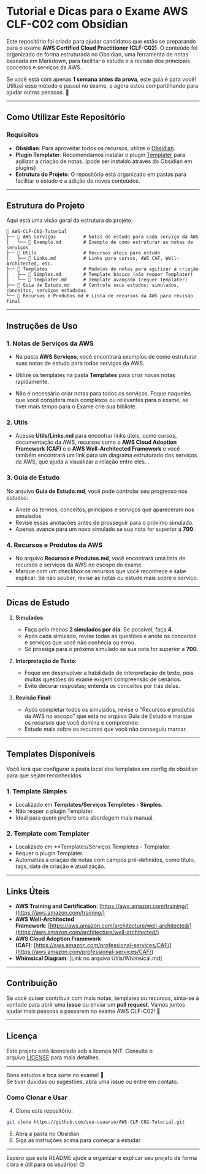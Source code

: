 # **Tutorial e Dicas para o Exame AWS CLF-C02 com Obsidian**

Este repositório foi criado para ajudar candidatos que estão se preparando para o exame **AWS Certified Cloud Practitioner (CLF-C02)**. O conteúdo foi organizado de forma estruturada no Obsidian, uma ferramenta de notas baseada em Markdown, para facilitar o estudo e a revisão dos principais conceitos e serviços da AWS.

Se você está com apenas **1 semana antes da prova**, este guia é para você! Utilizei esse método e passei no exame, e agora estou compartilhando para ajudar outras pessoas. 🚀

---

## **Como Utilizar Este Repositório**

### **Requisitos**

- **Obsidian**: Para aproveitar todos os recursos, utilize o [Obsidian](https://obsidian.md/).
- **Plugin Templater**: Recomendamos instalar o plugin [Templater](https://github.com/SilentVoid13/Templater) para agilizar a criação de notas. (pode ser instaldo através do Obsidian em plugins)
- **Estrutura do Projeto**: O repositório está organizado em pastas para facilitar o estudo e a adição de novos conteúdos.

---

## **Estrutura do Projeto**

Aqui está uma visão geral da estrutura do projeto:
```
📁 AWS-CLF-C02-Tutorial
├── 📁 AWS Serviços          # Notas de estudo para cada serviço da AWS
│   └── 📄 Exemplo.md        # Exemplo de como estruturar as notas de serviços
├── 📁 Utils                 # Recursos úteis para estudo
│   ├── 📄 Links.md          # Links para cursos, AWS CAF, Well-Architected, etc.
├── 📁 Templates             # Modelos de notas para agilizar a criação
│   ├── 📄 Simples.md        # Template básico (não requer Templater)
│   └── 📄 Templater.md      # Template avançado (requer Templater)
├── 📄 Guia de Estudo.md     # Controle seus estudos: simulados, conceitos, serviços estudados
└── 📄 Recursos e Produtos.md # Lista de recursos da AWS para revisão final
```
---

## **Instruções de Uso**

### **1. Notas de Serviços da AWS**

- Na pasta **AWS Serviços**, você encontrará exemplos de como estruturar suas notas de estudo para todos serviços da AWS.

- Utilize os templates na pasta **Templates** para criar novas notas rapidamente.

- Não é necessário criar notas para todos os serviços. Foque naqueles que você considera mais complexos ou relevantes para o exame, se tiver mais tempo para o Exame crie sua bibliote.

### **2. Utils**

- Acesse **Utils/Links.md** para encontrar links úteis, como cursos, documentação da AWS, recursos como o **AWS Cloud Adoption Framework (CAF)** e o **AWS Well-Architected Framework** e você também encontrará um link para um diagrama estruturado dos serviços da AWS, que ajuda a visualizar a relação entre eles.
.
### **3. Guia de Estudo**

No arquivo **Guia de Estudo.md**, você pode controlar seu progresso nos estudos:

- Anote os termos, conceitos, princípios e serviços que apareceram nos simulados.
- Revise essas anotações antes de prosseguir para o próximo simulado.
- Apenas avance para um novo simulado se sua nota for superior a **700**.

### **4. Recursos e Produtos da AWS**

- No arquivo **Recursos e Produtos.md**, você encontrará uma lista de recursos e serviços da AWS no escopo do exame.
- Marque com um checkbox os recursos que você reconhece e sabe explicar. Se não souber, revise as notas ou estude mais sobre o serviço.


---

## **Dicas de Estudo**

1. **Simulados**:
	
    - Faça pelo menos **2 simulados por dia**. Se possível, faça **4**.
    - Após cada simulado, revise todas as questões e anote os conceitos e serviços que você não conhecia ou errou.
    - Só prossiga para o próximo simulado se sua nota for superior a **700**.
    
2. **Interpretação de Texto**:
	
    - Foque em desenvolver a habilidade de interpretação de texto, pois muitas questões do exame exigem compreensão de cenários.
    - Evite decorar respostas; entenda os conceitos por trás delas.
    
3. **Revisão Final**:
	
    - Após completar todos os simulados, revise o "Recursos e produtos da AWS no escopo" que está no arquivo Guia de Estudo e marque os recursos que você domina e compreende.
    - Estude mais sobre os recursos que você não conseguiu marcar.
    

---

## **Templates Disponíveis**

Você terá que configurar a  pasta local dos templates em config do obsidian para que sejam reconhecidos
### **1. Template Simples**

- Localizado em **Templates/Serviços Templetes - Simples**.
- Não requer o plugin Templater.
- Ideal para quem prefere uma abordagem mais manual.

### **2. Template com Templater**

- Localizado em **Templates/Serviços Templetes - Templater.
- Requer o plugin Templater.
- Automatiza a criação de notas com campos pré-definidos, como título, tags, data de criação e atualização.

---

## **Links Úteis**

- **AWS Training and Certification**: [https://aws.amazon.com/training/](https://aws.amazon.com/training/)
- **AWS Well-Architected Framework**: [https://aws.amazon.com/architecture/well-architected/](https://aws.amazon.com/architecture/well-architected/)
- **AWS Cloud Adoption Framework (CAF)**: [https://aws.amazon.com/professional-services/CAF/](https://aws.amazon.com/professional-services/CAF/)
- **Whimsical Diagram**: [Link no arquivo Utils/Whimsical.md]

---

## **Contribuição**

Se você quiser contribuir com mais notas, templates ou recursos, sinta-se à vontade para abrir uma **issue** ou enviar um **pull request**. Vamos juntos ajudar mais pessoas a passarem no exame AWS CLF-C02! 💪

---

## **Licença**

Este projeto está licenciado sob a licença MIT. Consulte o arquivo [LICENSE](/LICENSE) para mais detalhes.

---

Bons estudos e boa sorte no exame! 🎉  
Se tiver dúvidas ou sugestões, abra uma issue ou entre em contato.

### **Como Clonar e Usar**

4. Clone este repositório:
```bash
git clone https://github.com/seu-usuario/AWS-CLF-C02-Tutorial.git
```
5. Abra a pasta no Obsidian.
6. Siga as instruções acima para começar a estudar.


---

Espero que este README ajude a organizar e explicar seu projeto de forma clara e útil para os usuários! 😊
